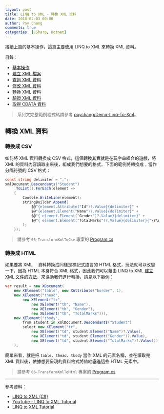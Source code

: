 ```yaml
---
layout: post
title: LINQ to XML - 轉換 XML 資料
date: 2018-02-03 00:00
author: Poy Chang
comments: true
categories: [CSharp, Dotnet]
---
```


接續上篇的基本操作，這篇主要使用 LINQ to XML 來轉換 XML 資料。

目錄：

- [基本操作](https://poychang.github.io/linq-to-xml-basic-usage/)
- [建立 XML 檔案](https://poychang.github.io/linq-to-xml-create-xml-file)
- [查詢 XML 資料](https://poychang.github.io/linq-to-xml-query-xml/)
- [修改 XML 資料](https://poychang.github.io/linq-to-xml-edit-xml)
- [轉換 XML 資料](https://poychang.github.io/linq-to-xml-transfom-xml)
- [驗證 XML 資料](https://poychang.github.io/linq-to-xml-validate-xml)
- [取得 CDATA 資料](https://poychang.github.io/2018-02-05-linq-to-xml-extract-data-from-cdata)

> 系列文完整範例程式碼請參考 [poychang/Demo-Linq-To-Xml](https://github.com/poychang/Demo-Linq-To-Xml)。

## 轉換 XML 資料

### 轉換成 CSV

如何將 XML 資料轉換成 CSV 格式，這個轉換其實就是在玩字串組合的遊戲，將 XML 的資料內容讀取出來後，組成我們想要的格式，下面的範例將轉換成 `,` 當作分隔符號的 CSV 格式：

```csharp
const string delimiter = ",";
xmlDocument.Descendants("Student")
    .ToList().ForEach(element =>
    {
        Console.WriteLine(element);
        stringBuilder.Append(
            $@"{element.Attribute("Id")?.Value}{delimiter}" +
            $@"{element.Element("Name")?.Value}{delimiter}" +
            $@"{ element.Element("Gender")?.Value}{delimiter}" +
            $@"{ element.Element("TotalMarks")?.Value}{delimiter}{"\r\n"}"
        );
    });
```

> 請參考 `05-TransformXmlToCsv` 專案的 [Program.cs](https://github.com/poychang/Demo-Linq-To-Xml/blob/master/05-TransformXmlToCsv/Program.cs)

### 轉換成 HTML

如果要將 XML 　資料轉換成同樣是標記式語言的 HTML 格式，玩法就可以改變一下，因為 HTML 本身符合 XML 格式，因此我們可以藉由 LINQ to XML [建立 XML 文件的方法](https://poychang.github.io/linq-to-xml-create-xml-file)，來協助我們進行轉換，請見以下範例：

```csharp
var result = new XDocument(
    new XElement("table", new XAttribute("border", 1),
    new XElement("thead",
        new XElement("tr",
            new XElement("th", "Name"),
            new XElement("th", "Gender"),
            new XElement("th", "TotalMarks"))),
    new XElement("tbody",
        from student in xmlDocument.Descendants("Student")
        select new XElement("tr",
            new XElement("td", student.Element("Name")?.Value),
            new XElement("td", student.Element("Gender")?.Value),
            new XElement("td", student.Element("TotalMarks")?.Value))))
    );
```

簡單來看，就是把 `table`、`thead`、`tbody` 當作 XML 的元素名稱，並在讀取完 XML 資料後，依據想要呈現的資料格式將值給塞進這些 HTML 元素中。

> 請參考 `06-TransformXmlToHtml` 專案的 [Program.cs](https://github.com/poychang/Demo-Linq-To-Xml/blob/master/06-TransformXmlToHtml/Program.cs)

---

參考資料：

- [LINQ to XML (C#)](https://docs.microsoft.com/zh-tw/dotnet/csharp/programming-guide/concepts/linq/linq-to-xml)
- [YouTube - LINQ to XML Tutorial](https://www.youtube.com/playlist?list=PL6n9fhu94yhX-U0Ruy_4eIG8umikVmBrk)
- [LINQ to XML Tutorial](http://csharp-video-tutorials.blogspot.tw/2014/08/linq-to-xml-tutorial.html)
